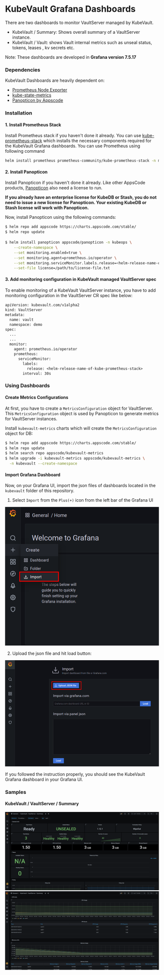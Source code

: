 # KubeVault Grafana Dashboards

There are two dashboards to monitor VaultServer managed by KubeVault.

- KubeVault / Summary: Shows overall summary of a VaultServer instance.
- KubeVault / Vault: shows Vault internal metrics such as unseal status, tokens, leases , kv secrets etc.

Note: These dashboards are developed in **Grafana version 7.5.17**

### Dependencies

KubeVault Dashboards are heavily dependent on:

- [Prometheus Node Exporter](https://github.com/prometheus/node_exporter)
- [kube-state-metrics](https://github.com/kubernetes/kube-state-metrics)
- [Panopticon by Appscode](https://byte.builders/blog/post/introducing-panopticon/)


### Installation

#### 1. Install Prometheus Stack

Install Prometheus stack if you haven't done it already. You can use [kube-prometheus-stack](https://artifacthub.io/packages/helm/prometheus-community/kube-prometheus-stack) which installs the necessary components required for the KubeVault Grafana dashboards.
You can use Prometheus using following command 
```bash
helm install prometheus prometheus-community/kube-prometheus-stack -n monitoring --set grafana.image.tag=7.5.17 --create-namespace
```

#### 2. Install Panopticon

Install Panopticon if you haven't done it already. Like other AppsCode products, [Panopticon](https://byte.builders/blog/post/introducing-panopticon/) also need a license to run.

**If you already have an enterprise license for KubeDB or Stash, you do not need to issue a new license for Panopticon. Your existing KubeDB or Stash license will work with Panopticon.**

Now, install Panopticon using the following commands:

```bash
$ helm repo add appscode https://charts.appscode.com/stable/
$ helm repo update

$ helm install panopticon appscode/panopticon -n kubeops \
    --create-namespace \
    --set monitoring.enabled=true \
    --set monitoring.agent=prometheus.io/operator \
    --set monitoring.serviceMonitor.labels.release=<helm-release-name-of-kube-prometheus-stack> \
    --set-file license=/path/to/license-file.txt
```

#### 3. Add monitoring configuration in KubeVault managed VaultServer spec

To enable monitoring of a KubeVault VaultServer instance, you have to add monitoring configuration in the VaultServer CR spec like below:

```
apiVersion: kubevault.com/v1alpha2
kind: VaultServer
metadata:
  name: vault
  namespace: demo
spec:
  ...
  ...
  monitor:
    agent: prometheus.io/operator
    prometheus:
      serviceMonitor:
        labels:
          release: <helm-release-name-of-kube-prometheus-stack>
        interval: 30s
```

### Using Dashboards

#### Create  Metrics Configurations

At first, you have to create a `MetricsConfiguration` object for VaultServer. This `MetricsConfiguration` object is used by Panopticon to generate metrics for VaultServer instances.

Install `kubevault-metrics` charts which will create the `MetricsConfiguration` object for DB:

```bash
$ helm repo add appscode https://charts.appscode.com/stable/
$ helm repo update
$ helm search repo appscode/kubevault-metrics
$ helm upgrade -i kubevault-metrics appscode/kubevault-metrics \
  -n kubevault --create-namespace
```

#### Import Grafana Dashboard

Now, on your Grafana UI, import the json files of dashboards located in the `kubevault` folder of this repository.


1. Select `Import` from the `Plus(+)` icon from the left bar of the Grafana UI

![Import New Dashboard](/kubevault/images/import_dashboard_1.png)

2. Upload the json file and hit load button:

![Upload Dashboard JSON](/kubevault/images/import_dashboard_2.png)


If you followed the instruction properly, you should see the KubeVault Grafana dashboard in your Grafana UI.

### Samples

####  KubeVault / VaultServer / Summary

![KubeVault / VaultServer / Summary](/kubevault/images/VaultServerSummary1.png)
![KubeVault / VaultServer / Summary](/kubevault/images/VaultServerSummary2.png)
